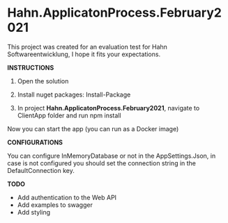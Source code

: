 # Hahn.ApplicatonProcess.February2021

This project was created for an evaluation test for Hahn Softwareentwicklung, I hope it fits your expectations.

**INSTRUCTIONS**

1. Open the solution

2. Install nuget packages: Install-Package

3. In project **Hahn.ApplicatonProcess.February2021**, navigate to ClientApp folder and run npm install

Now you can start the app (you can run as a Docker image)

**CONFIGURATIONS**

You can configure InMemoryDatabase or not in the AppSettings.Json, in case is not configured you should set the connection string in the DefaultConnection key.

**TODO**

* Add authentication to the Web API
* Add examples to swagger
* Add styling
